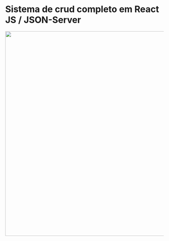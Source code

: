 # Sistema de crud completo em React JS / JSON-Server

<img width="1355" height="651" src="https://i.ibb.co/jrrqTV6/system.png">